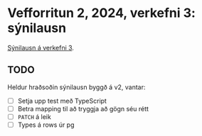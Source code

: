 # Vefforritun 2, 2024, verkefni 3: sýnilausn

[Sýnilausn á verkefni 3](https://github.com/vefforritun/vef2-2024-v3).

## TODO

Heldur hraðsoðin sýnilausn byggð á v2, vantar:

- [ ] Setja upp test með TypeScript
- [ ] Betra mapping til að tryggja að gögn séu rétt
- [ ] `PATCH` á leik
- [ ] Types á rows úr pg
